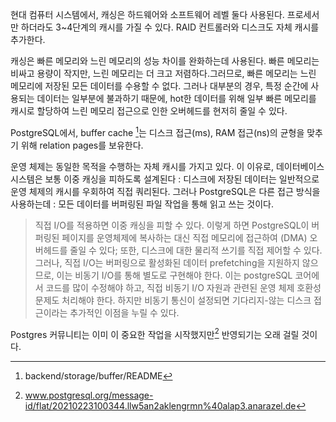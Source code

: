 
현대 컴퓨터 시스템에서, 캐싱은 하드웨어와 소프트웨어 레벨 둘다 사용된다. 프로세서만 하더라도 3~4단계의 캐시를 가질 수 있다. RAID 컨트롤러와 디스크도 자체 캐시를 추가한다.

캐싱은 빠른 메모리와 느린 메모리의 성능 차이를 완화하는데 사용된다. 빠른 메모리는 비싸고 용량이 작지만,  느린 메모리는 더 크고 저렴하다.그러므로, 빠른 메모리는 느린 메모리에 저장된 모든 데이터를 수용할 수 없다.
그러나 대부분의 경우, 특정 순간에 사용되는 데이터는 일부분에 불과하기 때문에, hot한 데이터를 위해 일부 빠른 메모리를 캐시로 할당하여 느린 메모리 접근으로 인한 오버헤드를 현저히 줄일 수 있다.

PostgreSQL에서, buffer cache [^1]는 디스크 접근(ms), RAM 접근(ns)의 균형을 맞추기 위해   relation pages를 보유한다.

운영 체제는 동일한 목적을 수행하는 자체 캐시를 가지고 있다. 이 이유로, 데이터베이스 시스템은 보통 이중 캐싱을 피하도록 설계된다 : 디스크에 저장된 데이터는 일반적으로 운영 체제의 캐시를 우회하여 직접 쿼리된다. 그러나 PostgreSQL은 다른 접근 방식을 사용하는데 : 모든 데이터를 버퍼링된 파일 작업을 통해 읽고 쓰는 것이다.

>  직접 I/O를 적용하면 이중 캐싱을 피할 수 있다. 이렇게 하면 PostgreSQL이 버퍼링된 페이지를 운영체제에 복사하는 대신 직접 메모리에 접근하여 (DMA) 오버헤드를 줄일 수 있다; 또한, 디스크에 대한 물리적 쓰기를 직접 제어할 수 있다.
>  그러나,  직접 I/O는 버퍼링으로 활성화된 데이터 prefetching을 지원하지 않으므로, 이는 비동기 I/O를 통해 별도로 구현해야 한다. 이는 postgreSQL 코어에서 코드를 많이 수정해야 하고, 직접 비동기 I/O 자원과 관련된 운영 체제 호환성 문제도 처리해야 한다. 
>  하지만 비동기 통신이 설정되면 기다리지-않는 디스크 접근이라는 추가적인 이점을 누릴 수 있다.

Postgres 커뮤니티는 이미 이 중요한 작업을 시작했지만[^2] 반영되기는 오래 걸릴 것이다.

[^1]:backend/storage/buffer/README
[^2]:www.postgresql.org/message-id/flat/20210223100344.llw5an2aklengrmn%40alap3.anarazel.de


